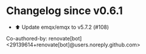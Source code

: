 # Changelog since v0.6.1
- ⬆️ Update emqx/emqx to v5.7.2 (#108)

Co-authored-by: renovate[bot] <29139614+renovate[bot]@users.noreply.github.com> 
